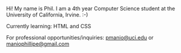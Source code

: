 Hi! My name is Phil. I am a 4th year Computer Science student at the University of California, Irvine. :-)

Currently learning: HTML and CSS

For professional opportunities/inquiries: pmanio@uci.edu or maniophillipe@gmail.com

